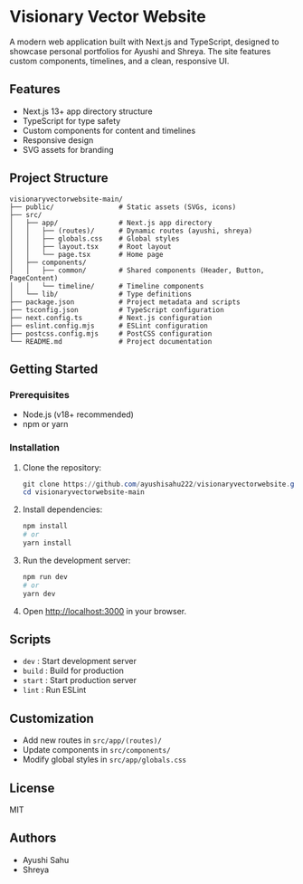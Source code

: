 
# Visionary Vector Website

A modern web application built with Next.js and TypeScript, designed to showcase personal portfolios for Ayushi and Shreya. The site features custom components, timelines, and a clean, responsive UI.

## Features
- Next.js 13+ app directory structure
- TypeScript for type safety
- Custom components for content and timelines
- Responsive design
- SVG assets for branding

## Project Structure
```
visionaryvectorwebsite-main/
├── public/                # Static assets (SVGs, icons)
├── src/
│   ├── app/               # Next.js app directory
│   │   ├── (routes)/      # Dynamic routes (ayushi, shreya)
│   │   ├── globals.css    # Global styles
│   │   ├── layout.tsx     # Root layout
│   │   └── page.tsx       # Home page
│   ├── components/
│   │   ├── common/        # Shared components (Header, Button, PageContent)
│   │   └── timeline/      # Timeline components
│   └── lib/               # Type definitions
├── package.json           # Project metadata and scripts
├── tsconfig.json          # TypeScript configuration
├── next.config.ts         # Next.js configuration
├── eslint.config.mjs      # ESLint configuration
├── postcss.config.mjs     # PostCSS configuration
└── README.md              # Project documentation
```

## Getting Started

### Prerequisites
- Node.js (v18+ recommended)
- npm or yarn

### Installation
1. Clone the repository:
	```powershell
	git clone https://github.com/ayushisahu222/visionaryvectorwebsite.git
	cd visionaryvectorwebsite-main
	```
2. Install dependencies:
	```powershell
	npm install
	# or
	yarn install
	```
3. Run the development server:
	```powershell
	npm run dev
	# or
	yarn dev
	```
4. Open [http://localhost:3000](http://localhost:3000) in your browser.

## Scripts
- `dev`    : Start development server
- `build`  : Build for production
- `start`  : Start production server
- `lint`   : Run ESLint

## Customization
- Add new routes in `src/app/(routes)/`
- Update components in `src/components/`
- Modify global styles in `src/app/globals.css`

## License
MIT

## Authors
- Ayushi Sahu
- Shreya
